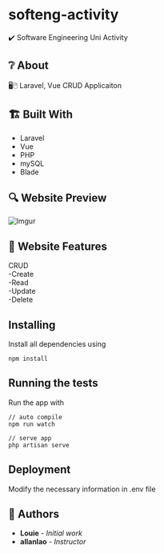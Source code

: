 # softeng-activity
✔️ Software Engineering Uni Activity

## ❔ About

🖥️🖱️ Laravel, Vue CRUD Applicaiton

## 🏗️ Built With

- Laravel
- Vue
- PHP
- mySQL
- Blade

## 🔍 Website Preview

![Imgur](https://i.imgur.com/Q8Jz734.png)

## 📝️ Website Features

CRUD  
-Create  
-Read  
-Update  
-Delete  

## Installing

Install all dependencies using

```
npm install
```

## Running the tests

Run the app with

```
// auto compile
npm run watch

// serve app
php artisan serve
```

## Deployment

Modify the necessary information in .env file

## 🧔 Authors

- **Louie** - _Initial work_
- **allanlao** - _Instructor_
